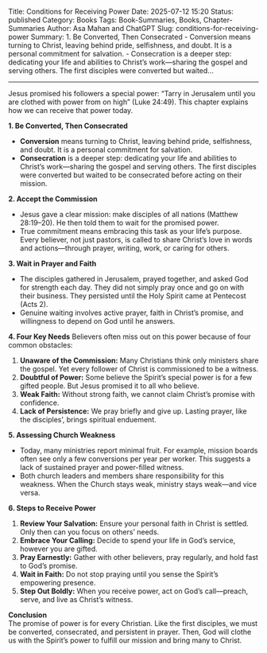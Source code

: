 Title: Conditions for Receiving Power
Date: 2025-07-12 15:20
Status: published
Category: Books
Tags: Book-Summaries, Books, Chapter-Summaries
Author: Asa Mahan and ChatGPT
Slug: conditions-for-receiving-power
Summary: 1. Be Converted, Then Consecrated - Conversion means turning to Christ, leaving behind pride, selfishness, and doubt. It is a personal commitment for salvation. - Consecration is a deeper step: dedicating your life and abilities to Christ’s work—sharing the gospel and serving others. The first disciples were converted but waited...

---


Jesus promised his followers a special power: “Tarry in Jerusalem until you are clothed with power from on high” (Luke 24:49). This chapter explains how we can receive that power today.

**1. Be Converted, Then Consecrated**
- **Conversion** means turning to Christ, leaving behind pride, selfishness, and doubt. It is a personal commitment for salvation.
- **Consecration** is a deeper step: dedicating your life and abilities to Christ’s work—sharing the gospel and serving others. The first disciples were converted but waited to be consecrated before acting on their mission.

**2. Accept the Commission**
- Jesus gave a clear mission: make disciples of all nations (Matthew 28:19–20). He then told them to wait for the promised power.
- True commitment means embracing this task as your life’s purpose. Every believer, not just pastors, is called to share Christ’s love in words and actions—through prayer, writing, work, or caring for others.

**3. Wait in Prayer and Faith**
- The disciples gathered in Jerusalem, prayed together, and asked God for strength each day. They did not simply pray once and go on with their business. They persisted until the Holy Spirit came at Pentecost (Acts 2).
- Genuine waiting involves active prayer, faith in Christ’s promise, and willingness to depend on God until he answers.

**4. Four Key Needs**
Believers often miss out on this power because of four common obstacles:
  1. **Unaware of the Commission:** Many Christians think only ministers share the gospel. Yet every follower of Christ is commissioned to be a witness.
  2. **Doubtful of Power:** Some believe the Spirit’s special power is for a few gifted people. But Jesus promised it to all who believe.
  3. **Weak Faith:** Without strong faith, we cannot claim Christ’s promise with confidence.
  4. **Lack of Persistence:** We pray briefly and give up. Lasting prayer, like the disciples’, brings spiritual enduement.

**5. Assessing Church Weakness**
- Today, many ministries report minimal fruit. For example, mission boards often see only a few conversions per year per worker. This suggests a lack of sustained prayer and power-filled witness.
- Both church leaders and members share responsibility for this weakness. When the Church stays weak, ministry stays weak—and vice versa.

**6. Steps to Receive Power**
1. **Review Your Salvation:** Ensure your personal faith in Christ is settled. Only then can you focus on others’ needs.
2. **Embrace Your Calling:** Decide to spend your life in God’s service, however you are gifted.
3. **Pray Earnestly:** Gather with other believers, pray regularly, and hold fast to God’s promise.
4. **Wait in Faith:** Do not stop praying until you sense the Spirit’s empowering presence.
5. **Step Out Boldly:** When you receive power, act on God’s call—preach, serve, and live as Christ’s witness.

**Conclusion**  
The promise of power is for every Christian. Like the first disciples, we must be converted, consecrated, and persistent in prayer. Then, God will clothe us with the Spirit’s power to fulfill our mission and bring many to Christ.

